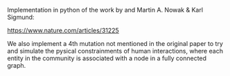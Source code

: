 Implementation in python of the work by and Martin A. Nowak & Karl Sigmund:

https://www.nature.com/articles/31225

We also implement a 4th mutation not mentioned in the original paper to try and simulate the pysical constrainments of human interactions, where each entity in the community is associated with a node in a fully connected graph.  
